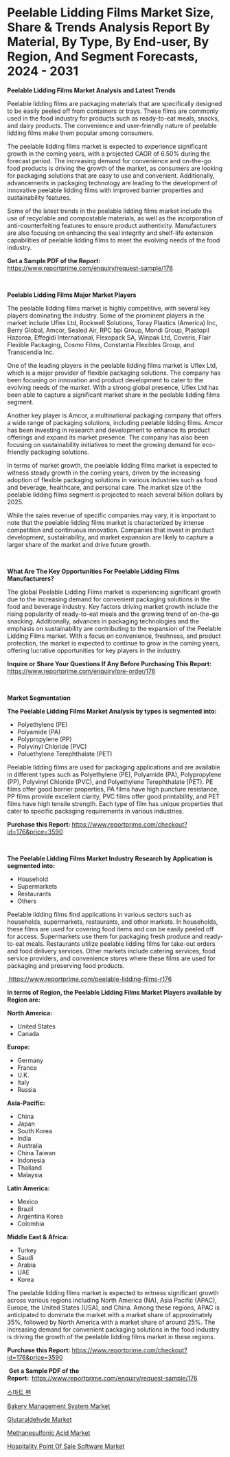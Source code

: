 <p><h1>Peelable Lidding Films Market Size, Share & Trends Analysis Report By Material, By Type, By End-user, By Region, And Segment Forecasts, 2024 - 2031</h1></p><p><strong>Peelable Lidding Films Market Analysis and Latest Trends</strong></p>
<p><p>Peelable lidding films are packaging materials that are specifically designed to be easily peeled off from containers or trays. These films are commonly used in the food industry for products such as ready-to-eat meals, snacks, and dairy products. The convenience and user-friendly nature of peelable lidding films make them popular among consumers.</p><p>The peelable lidding films market is expected to experience significant growth in the coming years, with a projected CAGR of 6.50% during the forecast period. The increasing demand for convenience and on-the-go food products is driving the growth of the market, as consumers are looking for packaging solutions that are easy to use and convenient. Additionally, advancements in packaging technology are leading to the development of innovative peelable lidding films with improved barrier properties and sustainability features.</p><p>Some of the latest trends in the peelable lidding films market include the use of recyclable and compostable materials, as well as the incorporation of anti-counterfeiting features to ensure product authenticity. Manufacturers are also focusing on enhancing the seal integrity and shelf-life extension capabilities of peelable lidding films to meet the evolving needs of the food industry.</p></p>
<p><strong>Get a Sample PDF of the Report:&nbsp;</strong> <a href="https://www.reportprime.com/enquiry/request-sample/176">https://www.reportprime.com/enquiry/request-sample/176</a></p>
<p>&nbsp;</p>
<p><strong>Peelable Lidding Films Major Market Players</strong></p>
<p><p>The peelable lidding films market is highly competitive, with several key players dominating the industry. Some of the prominent players in the market include Uflex Ltd, Rockwell Solutions, Toray Plastics (America) Inc, Berry Global, Amcor, Sealed Air, RPC bpi Group, Mondi Group, Plastopil Hazorea, Effegidi International, Flexopack SA, Winpak Ltd, Coveris, Flair Flexible Packaging, Cosmo Films, Constantia Flexibles Group, and Transcendia Inc.</p><p>One of the leading players in the peelable lidding films market is Uflex Ltd, which is a major provider of flexible packaging solutions. The company has been focusing on innovation and product development to cater to the evolving needs of the market. With a strong global presence, Uflex Ltd has been able to capture a significant market share in the peelable lidding films segment.</p><p>Another key player is Amcor, a multinational packaging company that offers a wide range of packaging solutions, including peelable lidding films. Amcor has been investing in research and development to enhance its product offerings and expand its market presence. The company has also been focusing on sustainability initiatives to meet the growing demand for eco-friendly packaging solutions.</p><p>In terms of market growth, the peelable lidding films market is expected to witness steady growth in the coming years, driven by the increasing adoption of flexible packaging solutions in various industries such as food and beverage, healthcare, and personal care. The market size of the peelable lidding films segment is projected to reach several billion dollars by 2025.</p><p>While the sales revenue of specific companies may vary, it is important to note that the peelable lidding films market is characterized by intense competition and continuous innovation. Companies that invest in product development, sustainability, and market expansion are likely to capture a larger share of the market and drive future growth.</p></p>
<p>&nbsp;</p>
<p><strong>What Are The Key Opportunities For Peelable Lidding Films Manufacturers?</strong></p>
<p><p>The global Peelable Lidding Films market is experiencing significant growth due to the increasing demand for convenient packaging solutions in the food and beverage industry. Key factors driving market growth include the rising popularity of ready-to-eat meals and the growing trend of on-the-go snacking. Additionally, advances in packaging technologies and the emphasis on sustainability are contributing to the expansion of the Peelable Lidding Films market. With a focus on convenience, freshness, and product protection, the market is expected to continue to grow in the coming years, offering lucrative opportunities for key players in the industry.</p></p>
<p><strong>Inquire or Share Your Questions If Any Before Purchasing This Report:</strong> <a href="https://www.reportprime.com/enquiry/pre-order/176">https://www.reportprime.com/enquiry/pre-order/176</a></p>
<p>&nbsp;</p>
<p><strong>Market Segmentation</strong></p>
<p><strong>The Peelable Lidding Films Market Analysis by types is segmented into:</strong></p>
<p><ul><li>Polyethylene (PE)</li><li>Polyamide (PA)</li><li>Polypropylene (PP)</li><li>Polyvinyl Chloride (PVC)</li><li>Poluethylene Terephthalate (PET)</li></ul></p>
<p><p>Peelable lidding films are used for packaging applications and are available in different types such as Polyethylene (PE), Polyamide (PA), Polypropylene (PP), Polyvinyl Chloride (PVC), and Polyethylene Terephthalate (PET). PE films offer good barrier properties, PA films have high puncture resistance, PP films provide excellent clarity, PVC films offer good printability, and PET films have high tensile strength. Each type of film has unique properties that cater to specific packaging requirements in various industries.</p></p>
<p><strong>Purchase this Report:&nbsp;</strong><a href="https://www.reportprime.com/checkout?id=176&price=3590">https://www.reportprime.com/checkout?id=176&price=3590</a></p>
<p>&nbsp;</p>
<p><strong>The Peelable Lidding Films Market Industry Research by Application is segmented into:</strong></p>
<p><ul><li>Household</li><li>Supermarkets</li><li>Restaurants</li><li>Others</li></ul></p>
<p><p>Peelable lidding films find applications in various sectors such as households, supermarkets, restaurants, and other markets. In households, these films are used for covering food items and can be easily peeled off for access. Supermarkets use them for packaging fresh produce and ready-to-eat meals. Restaurants utilize peelable lidding films for take-out orders and food delivery services. Other markets include catering services, food service providers, and convenience stores where these films are used for packaging and preserving food products.</p></p>
<p><a href="https://www.reportprime.com/peelable-lidding-films-r176">&nbsp;https://www.reportprime.com/peelable-lidding-films-r176</a></p>
<p><strong>In terms of Region, the Peelable Lidding Films Market Players available by Region are:</strong></p>
<p>
    <p> <strong> North America: </strong>
        <ul>
            <li>United States</li>
            <li>Canada</li>
        </ul>
        </p> 
    <p> <strong> Europe: </strong>
        <ul>
            <li>Germany</li>
            <li>France</li>
            <li>U.K.</li>
            <li>Italy</li>
            <li>Russia</li>
        </ul>
        </p> 
    <p> <strong> Asia-Pacific: </strong>
        <ul>
            <li>China</li>
            <li>Japan</li>
            <li>South Korea</li>
            <li>India</li>
            <li>Australia</li>
            <li>China Taiwan</li>
            <li>Indonesia</li>
            <li>Thailand</li>
            <li>Malaysia</li>
        </ul>
        </p> 
    <p> <strong> Latin America: </strong>
        <ul>
            <li>Mexico</li>
            <li>Brazil</li>
            <li>Argentina Korea</li>
            <li>Colombia</li>
        </ul>
        </p> 
    <p> <strong> Middle East & Africa: </strong>
        <ul>
            <li>Turkey</li>
            <li>Saudi</li>
            <li>Arabia</li>
            <li>UAE</li>
            <li>Korea</li>
        </ul>
    </p>
    </p>
<p><p>The peelable lidding films market is expected to witness significant growth across various regions including North America (NA), Asia Pacific (APAC), Europe, the United States (USA), and China. Among these regions, APAC is anticipated to dominate the market with a market share of approximately 35%, followed by North America with a market share of around 25%. The increasing demand for convenient packaging solutions in the food industry is driving the growth of the peelable lidding films market in these regions.</p></p>
<p><strong>Purchase this Report: </strong><a href="https://www.reportprime.com/checkout?id=176&price=3590">https://www.reportprime.com/checkout?id=176&price=3590</a></p>
<p>&nbsp;<strong>Get a Sample PDF of the Report:&nbsp;&nbsp;</strong><a href="https://www.reportprime.com/enquiry/request-sample/176">https://www.reportprime.com/enquiry/request-sample/176</a></p>
<p><strong></strong></p>
<p><p><a href="https://medium.com/@marymorgan1939/%EC%8A%A4%EB%A7%88%ED%8A%B8-%ED%8E%9C-%EC%8B%9C%EC%9E%A5-%EC%A0%90%EC%9C%A0%EC%9C%A8-%ED%81%AC%EA%B8%B0-%ED%8A%B8%EB%A0%8C%EB%93%9C-%EC%82%B0%EC%97%85-%EB%B6%84%EC%84%9D-%EB%B3%B4%EA%B3%A0%EC%84%9C-%EC%9D%91%EC%9A%A9-%ED%94%84%EB%A1%9C%EA%B7%B8%EB%9E%A8%EB%B3%84-%EC%9E%84%EC%83%81-%EB%AC%B8%EC%84%9C%ED%99%94-%EA%B5%90%EC%9C%A1-%EC%B2%AD%EA%B5%AC-%EB%B0%8F-%EB%B0%B1%EC%98%A4%ED%94%BC%EC%8A%A4-%EC%BB%A4%EB%AE%A4%EB%8B%88%EC%BC%80%EC%9D%B4%EC%85%98-%EC%9C%A0%ED%98%95%EB%B3%84-%EA%B0%80%EC%86%8D%EB%8F%84%EA%B3%84-%EA%B8%B0%EB%B0%98-%ED%99%9C%EC%84%B1-%EA%B8%B0%EB%B0%98-%EC%9C%84%EC%B9%98-00a99bad0043">스마트 펜</a></p><p><a href="https://issuu.com/reportprime-2/docs/bakery-management-system-market-size-2030.pptx">Bakery Management System Market</a></p><p><a href="https://github.com/nicoletavirag/Market-Research-Report-List-4/blob/main/glutaraldehyde-market.md">Glutaraldehyde Market</a></p><p><a href="https://github.com/mauripalmi/Market-Research-Report-List-4/blob/main/methanesulfonic-acid-market.md">Methanesulfonic Acid Market</a></p><p><a href="https://www.linkedin.com/pulse/emerging-trends-hospitality-point-sale-software-market-global-3nomc">Hospitality Point Of Sale Software Market</a></p></p>